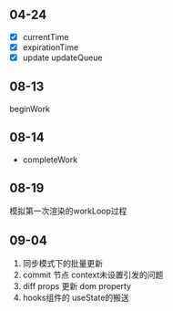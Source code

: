 ## 04-24
- [x] currentTime
- [x] expirationTime
- [x] update updateQueue

## 08-13
beginWork

## 08-14
- completeWork

## 08-19

模拟第一次渲染的workLoop过程

## 09-04

1. 同步模式下的批量更新
2. commit 节点 context未设置引发的问题
3. diff props 更新 dom property
4. hooks组件的 useState的搬送